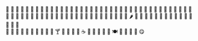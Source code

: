 🧀 🥚 🍳 🥞 
🍞 🥐 🥯 🥖 🥨 🍔 🍟 🌭 🍕 🥪 🌮 🌯 🥙 🍝 🍛 🥘 🍲 🍤 🥗 🥫 
🥓 🍖 🍗 🥩 
🥢 🥡 🥟 🍚 🍜 🥠 🥮 
🍘 🍙 🍣 🍥 🍱 🍡 🍢 
🍇 🍑 🍒 🍓 🥝 🍉 🍈 🍊 🍋 🍌 🍍 🥭 🥥 🍎 🍏 🍐 
🥬 🥦 🍄 🍅 🥕 🌶 🍆 🥒 🥑 🥔 🍠 🥜 
🍰 🎂 🧁 🥧 
🍩 🍪 🍿 🍮 🍯  
🍦 🍨 🍧 🍫 🍬 🍭 
🍺 🍻 
🥂 🍷 🍸 🍹 🍶 🥃 🍾 
☕ 🍵 🥛 🍼 🥤 
🍴 🍽 🥣 🥄 🧂 🤤 😋